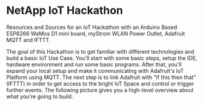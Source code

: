 # NetApp IoT Hackathon
Resources and Sources for an IoT Hackathon with an Arduino Based ESP8266 WeMos D1 mini board, myStrom WLAN Power Outlet, Adafruit MQTT and IFTTT.

The goal of this Hackathon is to get familiar with different technologies and build a basic IoT Use Case. You'll start with some basic steps, setup the IDE, hardware environment and run some basic programs. After that, you'll expand your local setup and make it communicating with Adafruit's IoT Platform using MQTT. The next step is to link Adafruit with "If this then that" (IFTTT) in order to get access to the bright IoT Space and control or trigger further events. The following picture gives you a high-level overview about what you're going to build.

 
